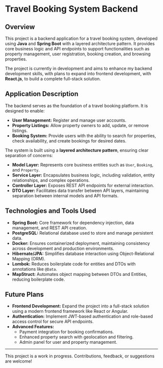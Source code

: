 # Travel Booking System Backend  

## Overview  
This project is a backend application for a travel booking system, developed using **Java** and **Spring Boot** with a layered architecture pattern. It provides core business logic and API endpoints to support functionalities such as property management, user registration, booking creation, and browsing properties.

The project is currently in development and aims to enhance my backend development skills, with plans to expand into frontend development, with **React.js**, to build a complete full-stack solution.

## Application Description  
The backend serves as the foundation of a travel booking platform. It is designed to enable:  
- **User Management:** Register and manage user accounts.  
- **Property Listings:** Allow property owners to add, update, or remove listings.
- **Booking System:** Provide users with the ability to search for properties, check availability, and create bookings for desired dates.  

The system is built using a **layered architecture pattern**, ensuring clear separation of concerns:  
- **Model Layer:** Represents core business entities such as `User`, `Booking`, and `Property`.  
- **Service Layer:** Encapsulates business logic, including validation, entity relationships, and complex operations.  
- **Controller Layer:** Exposes REST API endpoints for external interaction.  
- **DTO Layer:** Facilitates data transfer between API layers, maintaining separation between internal models and API formats.  

## Technologies and Tools Used  
- **Spring Boot:** Core framework for dependency injection, data management, and REST API creation.  
- **PostgreSQL:** Relational database used to store and manage persistent data.
- **Docker:** Ensures containerized deployment, maintaining consistency across development and production environments.  
- **Hibernate/JPA:** Simplifies database interaction using Object-Relational Mapping (ORM).  
- **Lombok:** Reduces boilerplate code for entities and DTOs with annotations like `@Data`.
- **MapStruct:** Automates object mapping between DTOs and Entities, reducing boilerplate code.

## Future Plans  
- **Frontend Development:** Expand the project into a full-stack solution using a modern frontend framework like React or Angular.  
- **Authentication:** Implement JWT-based authentication and role-based access control for secure API endpoints.  
- **Advanced Features:**  
  - Payment integration for booking confirmations.  
  - Enhanced property search with geolocation and filtering.  
  - Admin panel for user and property management.  

---

This project is a work in progress. Contributions, feedback, or suggestions are welcome!
